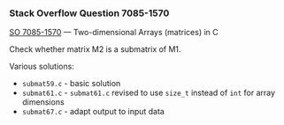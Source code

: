 ### Stack Overflow Question 7085-1570

[SO 7085-1570](https://stackoverflow.com/q/70851570) &mdash;
Two-dimensional Arrays (matrices) in C

Check whether matrix M2 is a submatrix of M1.

Various solutions:

* `submat59.c` - basic solution
* `submat61.c` - `submat61.c` revised to use `size_t` instead of `int` for array dimensions
* `submat67.c` - adapt output to input data

